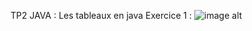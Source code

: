 TP2 JAVA :
Les tableaux en java 
Exercice 1 :
![image alt]((https://github.com/laouysalma/Tp2Java/blob/main/image.png?raw=true))
